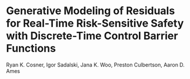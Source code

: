 # Generative Modeling of Residuals for Real-Time Risk-Sensitive Safety with Discrete-Time Control Barrier Functions

Ryan K. Cosner, Igor Sadalski, Jana K. Woo, Preston Culbertson, Aaron D. Ames 


